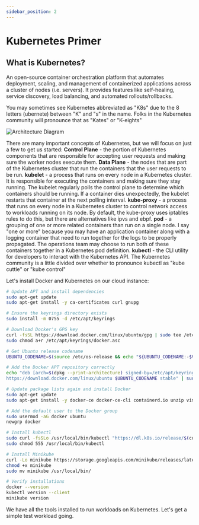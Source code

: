 ```yaml
---
sidebar_position: 2
---
```


# Kubernetes Primer

## What is Kubernetes?
An open-source container orchestration platform that automates deployment, scaling, and management of containerized applications across a cluster of nodes (i.e. servers). It provides features like self-healing, service discovery, load balancing, and automated rollouts/rollbacks.

You may sometimes see Kubernetes abbreviated as "K8s" due to the 8 letters (ubernete) between "K" and "s" in the name. Folks in the Kubernetes community will pronounce that as "Kates" or "K-eights"

![Architecture Diagram](/img/components-of-kubernetes.svg)

There are many important concepts of Kubernetes, but we will focus on just a few to get us started:
**Control Plane** - the portion of Kubernetes components that are responsible for accepting user requests and making sure the worker nodes execute them.
**Data Plane** - the nodes that are part of the Kubernetes cluster that run the containers that the user requests to be run.
**kubelet** - a process that runs on every node in a Kubernetes cluster. It is responsible for executing the containers and making sure they stay running. The kubelet regularly polls the control plane to determine which containers should be running. If a container dies unexpectedly, the kubelet restarts that container at the next polling interval.
**kube-proxy** - a process that runs on every node in a Kubernetes cluster to control network access to workloads running on its node. By default, the kube-proxy uses iptables rules to do this, but there are alternatives like ipvs and ebpf.
**pod** - a grouping of one or more related containers than run on a single node. I say "one or more" because you may have an application container along with a logging container that need to run together for the logs to be properly propagated. The operations team may choose to run both of these containers together in a Kubernetes pod definition.
**kubectl** - the CLI utility for developers to interact with the Kubernetes API. The Kubernetes community is a little divided over whether to pronounce kubectl as "kube cuttle" or "kube control"

Let's install Docker and Kubernetes on our cloud instance:

```bash
# Update APT and install dependencies
sudo apt-get update
sudo apt-get install -y ca-certificates curl gnupg

# Ensure the keyrings directory exists
sudo install -m 0755 -d /etc/apt/keyrings

# Download Docker's GPG key
curl -fsSL https://download.docker.com/linux/ubuntu/gpg | sudo tee /etc/apt/keyrings/docker.asc > /dev/null
sudo chmod a+r /etc/apt/keyrings/docker.asc

# Get Ubuntu release codename
UBUNTU_CODENAME=$(source /etc/os-release && echo "${UBUNTU_CODENAME:-$VERSION_CODENAME}")

# Add the Docker APT repository correctly
echo "deb [arch=$(dpkg --print-architecture) signed-by=/etc/apt/keyrings/docker.asc] \
https://download.docker.com/linux/ubuntu $UBUNTU_CODENAME stable" | sudo tee /etc/apt/sources.list.d/docker.list > /dev/null

# Update package lists again and install Docker
sudo apt-get update
sudo apt-get install -y docker-ce docker-ce-cli containerd.io unzip vim

# Add the default user to the Docker group
sudo usermod -aG docker ubuntu
newgrp docker

# Install kubectl
sudo curl -fsSLo /usr/local/bin/kubectl "https://dl.k8s.io/release/$(curl -L -s https://dl.k8s.io/release/stable.txt)/bin/linux/amd64/kubectl"
sudo chmod 555 /usr/local/bin/kubectl

# Install Minikube
curl -Lo minikube https://storage.googleapis.com/minikube/releases/latest/minikube-linux-amd64
chmod +x minikube
sudo mv minikube /usr/local/bin/

# Verify installations
docker --version
kubectl version --client
minikube version
```

We have all the tools installed to run workloads on Kubernetes. Let's get a simple test workload going.




